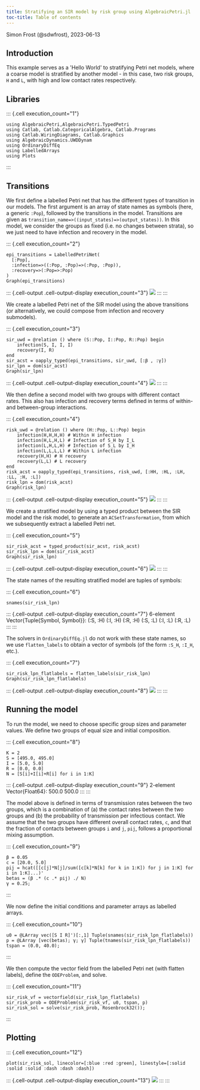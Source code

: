 ```yaml
---
title: Stratifying an SIR model by risk group using AlgebraicPetri.jl
toc-title: Table of contents
---
```


Simon Frost (@sdwfrost), 2023-06-13

## Introduction

This example serves as a 'Hello World' to stratifying Petri net models,
where a coarse model is stratified by another model - in this case, two
risk groups, `H` and `L`, with high and low contact rates respectively.

## Libraries

::: {.cell execution_count="1"}
``` {.julia .cell-code}
using AlgebraicPetri,AlgebraicPetri.TypedPetri
using Catlab, Catlab.CategoricalAlgebra, Catlab.Programs
using Catlab.WiringDiagrams, Catlab.Graphics
using AlgebraicDynamics.UWDDynam
using OrdinaryDiffEq
using LabelledArrays
using Plots
```
:::

## Transitions

We first define a labelled Petri net that has the different types of
transition in our models. The first argument is an array of state names
as symbols (here, a generic `:Pop`), followed by the transitions in the
model. Transitions are given as
`transition_name=>((input_states)=>(output_states))`. In this model, we
consider the groups as fixed (i.e. no changes between strata), so we
just need to have infection and recovery in the model.

::: {.cell execution_count="2"}
``` {.julia .cell-code}
epi_transitions = LabelledPetriNet(
  [:Pop],
  :infection=>((:Pop, :Pop)=>(:Pop, :Pop)),
  :recovery=>(:Pop=>:Pop)
)
Graph(epi_transitions)
```

::: {.cell-output .cell-output-display execution_count="3"}
![](pn_stratify_multigroup_files/figure-markdown/cell-3-output-1.svg)
:::
:::

We create a labelled Petri net of the SIR model using the above
transitions (or alternatively, we could compose from infection and
recovery submodels).

::: {.cell execution_count="3"}
``` {.julia .cell-code}
sir_uwd = @relation () where (S::Pop, I::Pop, R::Pop) begin
    infection(S, I, I, I)
    recovery(I, R)
end
sir_acst = oapply_typed(epi_transitions, sir_uwd, [:β , :γ])
sir_lpn = dom(sir_acst)
Graph(sir_lpn)
```

::: {.cell-output .cell-output-display execution_count="4"}
![](pn_stratify_multigroup_files/figure-markdown/cell-4-output-1.svg)
:::
:::

We then define a second model with two groups with different contact
rates. This also has infection and recovery terms defined in terms of
within- and between-group interactions.

::: {.cell execution_count="4"}
``` {.julia .cell-code}
risk_uwd = @relation () where (H::Pop, L::Pop) begin
    infection(H,H,H,H) # Within H infection
    infection(H,L,H,L) # Infection of S_H by I_L
    infection(L,H,L,H) # Infection of S_L by I_H
    infection(L,L,L,L) # Within L infection
    recovery(H,H) # H recovery
    recovery(L,L) # L recovery
end
risk_acst = oapply_typed(epi_transitions, risk_uwd, [:HH, :HL, :LH, :LL, :H, :L])
risk_lpn = dom(risk_acst)
Graph(risk_lpn)
```

::: {.cell-output .cell-output-display execution_count="5"}
![](pn_stratify_multigroup_files/figure-markdown/cell-5-output-1.svg)
:::
:::

We create a stratified model by using a typed product between the SIR
model and the risk model, to generate an `ACSetTransformation`, from
which we subsequently extract a labelled Petri net.

::: {.cell execution_count="5"}
``` {.julia .cell-code}
sir_risk_acst = typed_product(sir_acst, risk_acst)
sir_risk_lpn = dom(sir_risk_acst)
Graph(sir_risk_lpn)
```

::: {.cell-output .cell-output-display execution_count="6"}
![](pn_stratify_multigroup_files/figure-markdown/cell-6-output-1.svg)
:::
:::

The state names of the resulting stratified model are tuples of symbols:

::: {.cell execution_count="6"}
``` {.julia .cell-code}
snames(sir_risk_lpn)
```

::: {.cell-output .cell-output-display execution_count="7"}
    6-element Vector{Tuple{Symbol, Symbol}}:
     (:S, :H)
     (:I, :H)
     (:R, :H)
     (:S, :L)
     (:I, :L)
     (:R, :L)
:::
:::

The solvers in `OrdinaryDiffEq.jl` do not work with these state names,
so we use `flatten_labels` to obtain a vector of symbols (of the form
`:S_H`, `:I_H`, etc.).

::: {.cell execution_count="7"}
``` {.julia .cell-code}
sir_risk_lpn_flatlabels = flatten_labels(sir_risk_lpn)
Graph(sir_risk_lpn_flatlabels)
```

::: {.cell-output .cell-output-display execution_count="8"}
![](pn_stratify_multigroup_files/figure-markdown/cell-8-output-1.svg)
:::
:::

## Running the model

To run the model, we need to choose specific group sizes and parameter
values. We define two groups of equal size and initial composition.

::: {.cell execution_count="8"}
``` {.julia .cell-code}
K = 2
S = [495.0, 495.0]
I = [5.0, 5.0]
R = [0.0, 0.0]
N = [S[i]+I[i]+R[i] for i in 1:K]
```

::: {.cell-output .cell-output-display execution_count="9"}
    2-element Vector{Float64}:
     500.0
     500.0
:::
:::

The model above is defined in terms of transmission rates between the
two groups, which is a combination of (a) the contact rates between the
two groups and (b) the probability of transmission per infectious
contact. We assume that the two groups have different overall contact
rates, `c`, and that the fraction of contacts between groups `i` and
`j`, `pij`, follows a proportional mixing assumption.

::: {.cell execution_count="9"}
``` {.julia .cell-code}
β = 0.05
c = [20.0, 5.0]
pij = hcat([[c[j]*N[j]/sum([c[k]*N[k] for k in 1:K]) for j in 1:K] for i in 1:K]...)'
betas = (β .* (c .* pij) ./ N)
γ = 0.25;
```
:::

We now define the initial conditions and parameter arrays as labelled
arrays.

::: {.cell execution_count="10"}
``` {.julia .cell-code}
u0 = @LArray vec([S I R]')[:,1] Tuple(snames(sir_risk_lpn_flatlabels))
p = @LArray [vec(betas); γ; γ] Tuple(tnames(sir_risk_lpn_flatlabels))
tspan = (0.0, 40.0);
```
:::

We then compute the vector field from the labelled Petri net (with
flatten labels), define the `ODEProblem`, and solve.

::: {.cell execution_count="11"}
``` {.julia .cell-code}
sir_risk_vf = vectorfield(sir_risk_lpn_flatlabels)
sir_risk_prob = ODEProblem(sir_risk_vf, u0, tspan, p)
sir_risk_sol = solve(sir_risk_prob, Rosenbrock32());
```
:::

## Plotting

::: {.cell execution_count="12"}
``` {.julia .cell-code}
plot(sir_risk_sol, linecolor=[:blue :red :green], linestyle=[:solid :solid :solid :dash :dash :dash])
```

::: {.cell-output .cell-output-display execution_count="13"}
![](pn_stratify_multigroup_files/figure-markdown/cell-13-output-1.svg)
:::
:::
